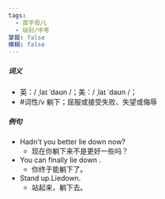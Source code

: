 ```yaml
---
tags:
  - 首字母/L
  - 级别/中考
掌握: false
模糊: false
---
```

##### 词义
- 英：/ ˌlaɪ ˈdaʊn /；美：/ ˌlaɪ ˈdaʊn /；
- #词性/v  躺下；屈服或接受失败、失望或侮辱
##### 例句
- Hadn't you better lie down now?
	- 现在你躺下来不是更好一些吗？
- You can finally lie down .
	- 你终于能躺下了。
- Stand up.Liedown.
	- 站起来，躺下去。
